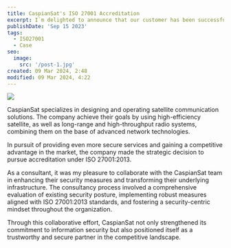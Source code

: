 ```yaml
---
title: CaspianSat's ISO 27001 Accreditation
excerpt: I`m delighted to announce that our customer has been successfully certified for the ISO27001:2013 standard.
publishDate: 'Sep 15 2023'
tags:
  - ISO27001
  - Case
seo:
  image:
    src: '/post-1.jpg'
created: 09 Mar 2024, 2:48
modified: 09 Mar 2024, 4:22
---
```

![](/csat-logo.svg)


CaspianSat specializes in designing and operating satellite communication solutions. The company achieve their goals by using high-efficiency satellite, as well as long-range and high-throughput radio systems, combining them on the base of advanced network technologies.

In pursuit of providing even more secure services and gaining a competitive advantage in the market, the company made the strategic decision to pursue accreditation under ISO 27001:2013.

As a consultant, it was my pleasure to collaborate with the CaspianSat team in enhancing their security measures and transforming their underlying infrastructure. The consultancy process involved a comprehensive evaluation of existing security posture, implementing robust measures aligned with ISO 27001:2013 standards, and fostering a security-centric mindset throughout the organization.

Through this collaborative effort, CaspianSat not only strengthened its commitment to information security but also positioned itself as a trustworthy and secure partner in the competitive landscape.